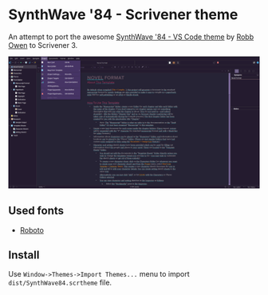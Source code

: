 # SynthWave '84 - Scrivener theme

An attempt to port the awesome [SynthWave '84 - VS Code theme](https://github.com/robb0wen/synthwave-vscode 'SynthWave \'84 - VS Code theme') by [Robb Owen](https://github.com/robb0wen 'Robb Owen') to Scrivener 3.

![Preview](./preview/preview.png)

## Used fonts

* [Roboto](https://fonts.google.com/specimen/Roboto 'Roboto')

## Install

Use `Window->Themes->Import Themes...` menu to import `dist/SynthWave84.scrtheme` file.
